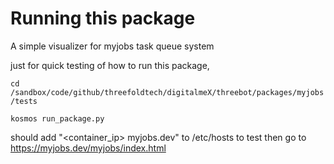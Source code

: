 # Running this package

A simple visualizer for myjobs task queue system

just for quick testing of how to run this package,


`cd /sandbox/code/github/threefoldtech/digitalmeX/threebot/packages/myjobs/tests`

`kosmos run_package.py`

should add "<container_ip>  myjobs.dev" to /etc/hosts to test
then go to https://myjobs.dev/myjobs/index.html
